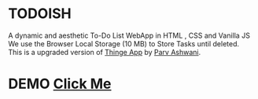 # TODOISH
A dynamic and aesthetic To-Do List WebApp in HTML , CSS and Vanilla JS<br>
We use the Browser Local Storage (10 MB) to Store Tasks until deleted.<br>
This is a upgraded version of [Thinge App](https://thinge.tk) by [Parv Ashwani](https://www.instagram.com/parv_codes/).
# DEMO [Click Me]()
